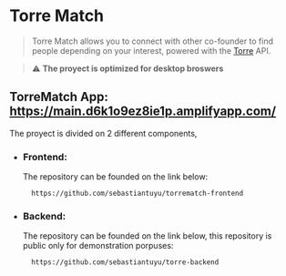 # Torre Match

> Torre Match allows you to connect with other co-founder to find 
> people depending on your interest, powered with the [Torre](https://torre.co/) API.

>:warning: **The proyect is optimized for desktop broswers**

## TorreMatch App: https://main.d6k1o9ez8ie1p.amplifyapp.com/


The proyect is divided on 2 different components,
- ### Frontend:
    The repository can be founded on the link below:

        https://github.com/sebastiantuyu/torrematch-frontend
    


- ### Backend: 
    The repository can be founded on the link below, this repository is public only for demonstration porpuses:

        https://github.com/sebastiantuyu/torre-backend

